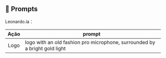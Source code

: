 ## 🧠 Prompts


Leonardo.ia：

|   Ação   | prompt                                                                                                                                                                                                                                                                       |
| :------: | ------------------------------------------------------------------------------------------------------------------------------------------------------------------------------------------------------------------------------------------------- |
| Logo | logo with an old fashion pro microphone, surrounded by a bright gold light |
